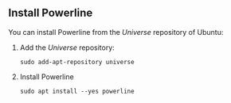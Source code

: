 ## Install Powerline

You can install Powerline from the _Universe_ repository of Ubuntu:

1. Add the _Universe_ repository:
   ```shell
   sudo add-apt-repository universe
   ```
1. Install Powerline
   ```shell
   sudo apt install --yes powerline
   ```
